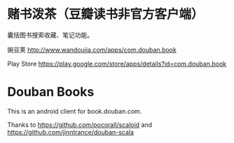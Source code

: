 赌书泼茶（豆瓣读书非官方客户端）
=============

囊括图书搜索收藏、笔记功能。

豌豆荚 http://www.wandoujia.com/apps/com.douban.book

Play Store https://play.google.com/store/apps/details?id=com.douban.book

Douban Books
=============

This is an android client for book.douban.com.

Thanks to https://github.com/pocorall/scaloid and https://github.com/jinntrance/douban-scala
